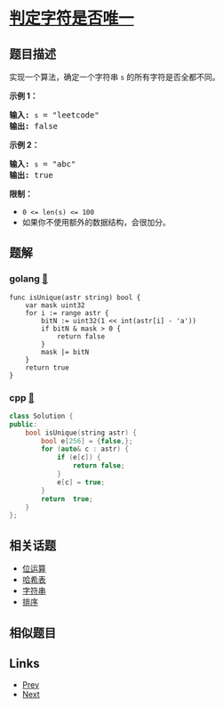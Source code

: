 
# [判定字符是否唯一](https://leetcode-cn.com/problems/is-unique-lcci)

## 题目描述

<p>实现一个算法，确定一个字符串 <code>s</code> 的所有字符是否全都不同。</p>

<p><strong>示例 1：</strong></p>

<pre><strong>输入:</strong> <code>s</code> = &quot;leetcode&quot;
<strong>输出:</strong> false 
</pre>

<p><strong>示例 2：</strong></p>

<pre><strong>输入:</strong> <code>s</code> = &quot;abc&quot;
<strong>输出:</strong> true
</pre>

<p><strong>限制：</strong></p>
<ul>
	<li><code>0 <= len(s) <= 100 </code></li>
	<li>如果你不使用额外的数据结构，会很加分。</li>
</ul>
    

## 题解

### golang [🔗](is-unique-lcci.go) 
```golang
func isUnique(astr string) bool {
    var mask uint32
    for i := range astr {
        bitN := uint32(1 << int(astr[i] - 'a'))
        if bitN & mask > 0 {
            return false
        }
        mask |= bitN
    }
    return true
}
```
### cpp [🔗](is-unique-lcci.cpp) 
```cpp
class Solution {
public:
    bool isUnique(string astr) {
        bool e[256] = {false,};
        for (auto& c : astr) {
            if (e[c]) {
                return false;
            }
            e[c] = true;
        }
        return  true;
    }
};
```


## 相关话题

- [位运算](../../tags/bit-manipulation.md) 
- [哈希表](../../tags/hash-table.md) 
- [字符串](../../tags/string.md) 
- [排序](../../tags/sorting.md) 


## 相似题目



## Links

- [Prev](../guess-numbers/README.md) 
- [Next](../linked-list-cycle-lcci/README.md) 

